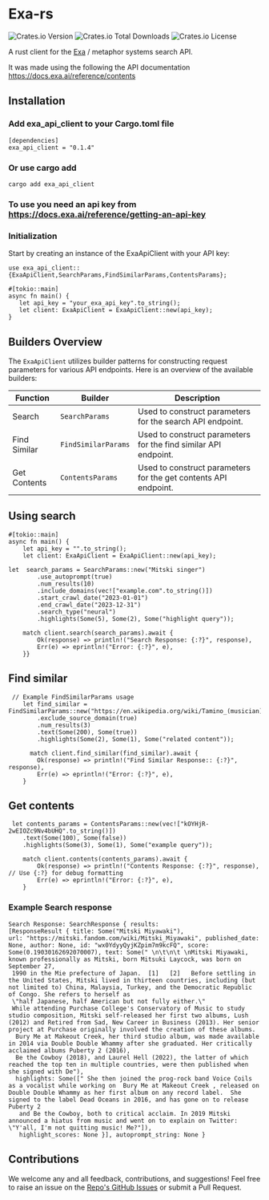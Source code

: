 # Exa-rs

![Crates.io Version](https://img.shields.io/crates/v/exa_api_client)
![Crates.io Total Downloads](https://img.shields.io/crates/d/exa_api_client)
![Crates.io License](https://img.shields.io/crates/l/exa_api_client)



A rust client for the [Exa](https://exa.ai/search) / metaphor systems search API. 


It was made using the following the API documentation https://docs.exa.ai/reference/contents


## Installation 

### Add exa_api_client to your Cargo.toml file 

```
[dependencies]
exa_api_client = "0.1.4" 
```
### Or use cargo add  

```
cargo add exa_api_client
```

### To use you need an api key from https://docs.exa.ai/reference/getting-an-api-key 

### Initialization
Start by creating an instance of the ExaApiClient with your API key:
 
 ```
use exa_api_client::{ExaApiClient,SearchParams,FindSimilarParams,ContentsParams};

#[tokio::main]
async fn main() {
    let api_key = "your_exa_api_key".to_string();
    let client: ExaApiClient = ExaApiClient::new(api_key);
}
 ```

## Builders Overview

The `ExaApiClient` utilizes builder patterns for constructing request parameters for various API endpoints. Here is an overview of the available builders:

| Function            | Builder                     | Description                                                   |
|---------------------|-----------------------------|---------------------------------------------------------------|
| Search              | `SearchParams`       | Used to construct parameters for the search API endpoint.     |
| Find Similar        | `FindSimilarParams`  | Used to construct parameters for the find similar API endpoint.|
| Get Contents        | `ContentsParams`     | Used to construct parameters for the get contents API endpoint.|



## Using search 

```
#[tokio::main]
async fn main() {
    let api_key = "".to_string();
    let client: ExaApiClient = ExaApiClient::new(api_key);

let  search_params = SearchParams::new("Mitski singer")
        .use_autoprompt(true)
        .num_results(10)
        .include_domains(vec!["example.com".to_string()])
        .start_crawl_date("2023-01-01")
        .end_crawl_date("2023-12-31")
        .search_type("neural")
        .highlights(Some(5), Some(2), Some("highlight query"));

    match client.search(search_params).await {
        Ok(response) => println!("Search Response: {:?}", response),
        Err(e) => eprintln!("Error: {:?}", e),
    }}
```

## Find similar 
```
 // Example FindSimilarParams usage
    let find_similar = FindSimilarParams::new("https://en.wikipedia.org/wiki/Tamino_(musician)")
        .exclude_source_domain(true)
        .num_results(3)
        .text(Some(200), Some(true))
        .highlights(Some(2), Some(1), Some("related content"));

      match client.find_similar(find_similar).await {
        Ok(response) => println!("Find Similar Response:: {:?}", response),
        Err(e) => eprintln!("Error: {:?}", e),
    }
```

## Get contents
```
 let contents_params = ContentsParams::new(vec!["kOYHjR-2wEIOZc9Nv4bUHQ".to_string()])
    .text(Some(100), Some(false))
    .highlights(Some(3), Some(1), Some("example query"));

    match client.contents(contents_params).await {
        Ok(response) => println!("Contents Response: {:?}", response), // Use {:?} for debug formatting
        Err(e) => eprintln!("Error: {:?}", e),
    }
```


### Example Search response 

```
Search Response: SearchResponse { results: 
[ResponseResult { title: Some("Mitski Miyawaki"), 
url: "https://mitski.fandom.com/wiki/Mitski_Miyawaki", published_date: None, author: None, id: "wx0YdyyQyjKZpim7m9kcFQ", score: Some(0.19030162692070007), text: Some(" \n\t\n\t \nMitski Miyawaki, known professionally as Mitski, born Mitsuki Laycock, was born on September 27,
 1990 in the Mie prefecture of Japan.  [1]   [2]   Before settling in the United States, Mitski lived in thirteen countries, including (but not limited to) China, Malaysia, Turkey, and the Democratic Republic of Congo. She refers to herself as 
 \"half Japanese, half American but not fully either.\"
 While attending Purchase College's Conservatory of Music to study studio composition, Mitski self-released her first two albums, Lush (2012) and Retired from Sad, New Career in Business (2013). Her senior project at Purchase originally involved the creation of these albums.
  Bury Me at Makeout Creek, her third studio album, was made available in 2014 via Double Double Whammy after she graduated. Her critically acclaimed albums Puberty 2 (2016),
  Be the Cowboy (2018), and Laurel Hell (2022), the latter of which reached the top ten in multiple countries, were then published when she signed with De"), 
  highlights: Some([" She then joined the prog-rock band Voice Coils as a vocalist while working on  Bury Me at Makeout Creek , released on Double Double Whammy as her first album on any record label.  She signed to the label Dead Oceans in 2016, and has gone on to release  Puberty 2 
   and Be the Cowboy, both to critical acclaim. In 2019 Mitski announced a hiatus from music and went on to explain on Twitter:  \"Y'all, I'm not quitting music! Me?"]),
   highlight_scores: None }], autoprompt_string: None }

```




## Contributions

We welcome any and all feedback, contributions, and suggestions! Feel free to raise an issue on the <a href="https://github.com/maishathasin/exa-rs/issues">Repo's GitHub Issues</a> or submit a Pull Request. 

 
